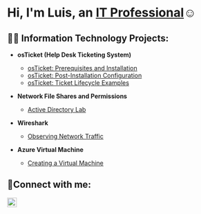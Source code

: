 <h1>Hi, I'm Luis, an <a href=https://www.linkedin.com/in/luis-torres-a962ab279/>IT Professional</a>☺</h1>

<h2>👨‍💻 Information Technology Projects:</h2>

- <b>osTicket (Help Desk Ticketing System)</b>
  - [osTicket: Prerequisites and Installation](https://github.com/LuisTorres262/osticket-prereqs)
  - [osTicket: Post-Installation Configuration](https://github.com/joshmadakorcc/post-install-config)
  - [osTicket: Ticket Lifecycle Examples](https://github.com/joshmadakorcc/ticket-lifecycle)
- <b>Network File Shares and Permissions</b>
  - [Active Directory Lab](https://github.com/LuisTorres262/Active-Directory-Lab)
- <b>Wireshark</b>
  - [Observing Network Traffic](https://github.com/LuisTorres262/Wireshark-Lab)
 
- <b>Azure Virtual Machine</b>
  - [Creating a Virtual Machine](https://github.com/LuisTorres262/Creating-a-Virtual-Machine)

<h2>🤳Connect with me:</h2>

[<img align="left" alt="Josh | LinkedIn" width="22px" src="https://cdn.jsdelivr.net/npm/simple-icons@v3/icons/linkedin.svg" />][linkedin]


[linkedin]: https://www.linkedin.com/in/luis-torres-a962ab279/
